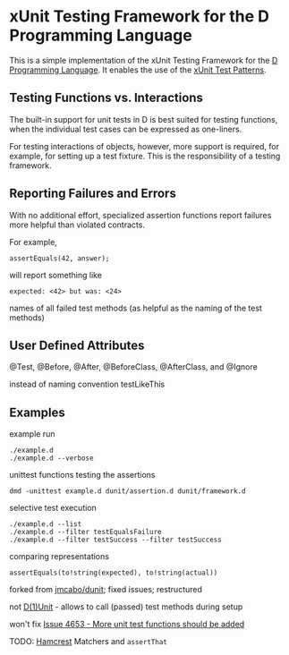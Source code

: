 xUnit Testing Framework for the D Programming Language
======================================================

This is a simple implementation of the xUnit Testing Framework
for the [D Programming Language](http://dlang.org).
It enables the use of the [xUnit Test Patterns](http://xunitpatterns.com).

Testing Functions vs. Interactions
----------------------------------

The built-in support for unit tests in D is best suited for testing functions,
when the individual test cases can be expressed as one-liners.

For testing interactions of objects, however, more support is required,
for example, for setting up a test fixture.
This is the responsibility of a testing framework.

Reporting Failures and Errors
-----------------------------

With no additional effort, specialized assertion functions report failures
more helpful than violated contracts.

For example,

    assertEquals(42, answer);

will report something like

    expected: <42> but was: <24>

names of all failed test methods (as helpful as the naming of the test methods)

User Defined Attributes
-----------------------

@Test, @Before, @After, @BeforeClass, @AfterClass, and @Ignore

instead of naming convention testLikeThis

Examples
--------

example run

    ./example.d
    ./example.d --verbose

unittest functions testing the assertions

    dmd -unittest example.d dunit/assertion.d dunit/framework.d

selective test execution

    ./example.d --list
    ./example.d --filter testEqualsFailure
    ./example.d --filter testSuccess --filter testSuccess

comparing representations

    assertEquals(to!string(expected), to!string(actual))

forked from [jmcabo/dunit](https://github.com/jmcabo/dunit); fixed issues; restructured

not [D(1)Unit](http://www.dsource.org/projects/dmocks/wiki/DUnit) - allows to call (passed) test methods during setup

won't fix [Issue 4653 - More unit test functions should be added](http://d.puremagic.com/issues/show_bug.cgi?id=4653)

TODO: [Hamcrest](http://code.google.com/p/hamcrest/) Matchers and `assertThat`
